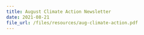 ```yaml
---
title: August Climate Action Newsletter
date: 2021-08-21
file_url: /files/resources/aug-climate-action.pdf
---
```


